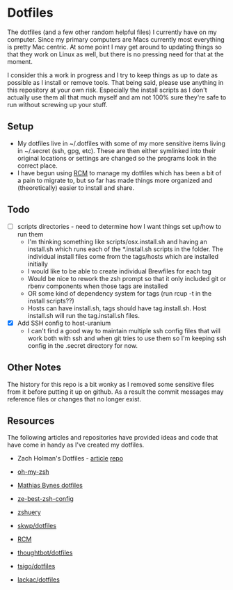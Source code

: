 # Dotfiles
The dotfiles (and a few other random helpful files) I currently have on my computer. Since my primary computers are Macs currently most everything is pretty Mac centric. At some point I may get around to updating things so that they work on Linux as well, but there is no pressing need for that at the moment.

I consider this a work in progress and I try to keep things as up to date as possible as I install or remove tools. That being said, please use anything in this repository at your own risk. Especially the install scripts as I don't actually use them all that much myself and am not 100% sure they're safe to run without screwing up your stuff.

## Setup
* My dotfiles live in ~/.dotfiles with some of my more sensitive items living in ~/.secret (ssh, gpg, etc). These are then either symlinked into their original locations or settings are changed so the programs look in the correct place.
* I have begun using [RCM](https://github.com/thoughtbot/rcm) to manage my dotfiles which has been a bit of a pain to migrate to, but so far has made things more organized and (theoretically) easier to install and share.

## Todo
* [ ] scripts directories - need to determine how I want things set up/how to run them
  - I'm thinking something like scripts/osx.install.sh and having an install.sh which
  runs each of the *.install.sh scripts in the folder. The individual install files come
  from the tags/hosts which are installed initially
  - I would like to be able to create individual Brewfiles for each tag
  - Would be nice to rework the zsh prompt so that it only included git or rbenv
  components when those tags are installed
  - OR some kind of dependency system for tags (run rcup -t in the install scripts??)
  - Hosts can have install.sh, tags should have tag.install.sh. Host install.sh will
  run the tag.install.sh files.
* [x] Add SSH config to host-uranium
  - I can't find a good way to maintain multiple ssh config files that will work
  both with ssh and when git tries to use them so I'm keeping ssh config in the
  .secret directory for now.

## Other Notes
The history for this repo is a bit wonky as I removed some sensitive files from it before putting it up on github. As a result the commit messages may reference files or changes that no longer exist.

## Resources
The following articles and repositories have provided ideas and code that have come in handy as I've created my dotfiles.

* Zach Holman's Dotfiles - [article](http://zachholman.com/2010/08/dotfiles-are-meant-to-be-forked/) [repo](https://github.com/holman/dotfiles)
* [oh-my-zsh](https://github.com/robbyrussell/oh-my-zsh)
* [Mathias Bynes dotfiles](https://github.com/mathiasbynens/dotfiles)

* [ze-best-zsh-config](https://github.com/spicycode/ze-best-zsh-config)
* [zshuery](https://github.com/myfreeweb/zshuery)
* [skwp/dotfiles](https://github.com/skwp/dotfiles)

* [RCM](https://github.com/thoughtbot/rcm)
* [thoughtbot/dotfiles](https://github.com/thoughtbot/dotfiles)
* [tsigo/dotfiles](https://github.com/tsigo/dotfiles-rcm)
* [lackac/dotfiles](https://github.com/lackac/dotfiles)
